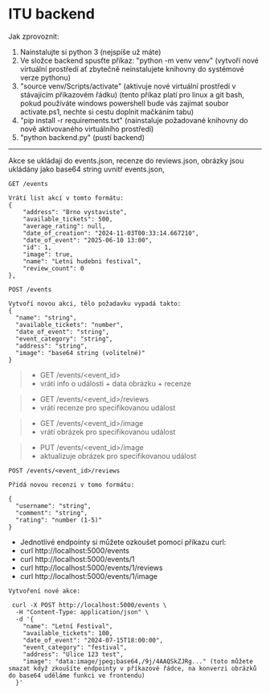 # ITU backend

Jak zprovoznit:
1. Nainstalujte si python 3 (nejspíše už máte)
2. Ve složce backend spusťte příkaz: "python -m venv venv" (vytvoří nové virtuální prostředí ať zbytečně neinstalujete knihovny do systémové verze pythonu)
3. "source venv/Scripts/activate" (aktivuje nové virtuální prostředí v stávajícím příkazovém řádku) (tento příkaz platí pro linux a git bash, pokud používáte windows powershell bude vás zajímat soubor activate.ps1, nechte si cestu doplnit mačkáním tabu)
4. "pip install -r requirements.txt" (nainstaluje požadované knihovny do nově aktivovaného virtuálního prostředí)
5. "python backend.py" (pustí backend)

---

Akce se ukládají do events.json,
recenze do reviews.json,
obrázky jsou ukládány jako base64 string uvnitř events.json,

```
GET /events

Vrátí list akcí v tomto formátu:
{
    "address": "Brno vystaviste",
    "available_tickets": 500,
    "average_rating": null,
    "date_of_creation": "2024-11-03T00:33:14.667210",
    "date_of_event": "2025-06-10 13:00",
    "id": 1,
    "image": true,
    "name": "Letni hudebni festival",
    "review_count": 0
},
```

```
POST /events

Vytvoří novou akci, tělo požadavku vypadá takto:
{
  "name": "string",
  "available_tickets": "number",
  "date_of_event": "string",
  "event_category": "string",
  "address": "string",
  "image": "base64 string (volitelné)"
}
```

> - GET /events/<event_id>
> - vrátí info o události + data obrázku + recenze

> - GET /events/<event_id>/reviews
> - vrátí recenze pro specifikovanou událost

> - GET /events/<event_id>/image
> - vrátí obrázek pro specifikovanou událost

> - PUT /events/<event_id>/image
> - aktualizuje obrázek pro specifikovanou událost


```
POST /events/<event_id>/reviews

Přidá novou recenzi v tomo formátu:

{
  "username": "string",
  "comment": "string",
  "rating": "number (1-5)"
}
```

- Jednotlivé endpointy si můžete ozkoušet pomocí příkazu curl:
- curl http://localhost:5000/events
- curl http://localhost:5000/events/1
- curl http://localhost:5000/events/1/reviews
- curl http://localhost:5000/events/1/image

```
Vytvoření nové akce:

 curl -X POST http://localhost:5000/events \
  -H "Content-Type: application/json" \
  -d '{
    "name": "Letní Festival",
    "available_tickets": 100,
    "date_of_event": "2024-07-15T18:00:00",
    "event_category": "festival",
    "address": "Ulice 123 test",
    "image": "data:image/jpeg;base64,/9j/4AAQSkZJRg..." (toto můžete smazat když zkoušíte endpointy v příkazové řádce, na konverzi obrázků do base64 uděláme funkci ve frontendu)
  }'
```
